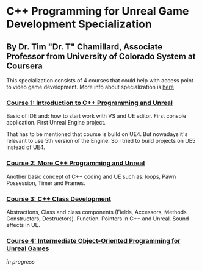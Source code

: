 # C++ Programming for Unreal Game Development Specialization
## By Dr. Tim "Dr. T" Chamillard, Associate Professor from  University of Colorado System at Coursera

This specialization consists of 4 courses that could help with access point to video game development. More info about specialization is [here](https://www.coursera.org/specializations/cplusplusunrealgamedevelopment)

### [Course 1: Introduction to C++ Programming and Unreal](/Course_1_Introduction/Introduction.md)

Basic of IDE and: how to start work with VS and UE editor. First console application. First Unreal Engine project. 

That has to be mentioned that course is build on UE4. But nowadays it's relevant to use 5th version of the Engine. So I tried to build projects on UE5 instead of UE4.

### [Course 2: More C++ Programming and Unreal](/Course_2_More_CPP_Programming_and_Unreal/More_Unreal.md)

Another basic concept of C++ coding and UE such as: loops, Pawn Possession, Timer and Frames. 

### [Course 3: C++ Class Development](/Course_3_Class_Development/Class_Development.md)

Abstractions, Class and class components (Fields, Accessors, Methods Constructors, Destructors). Function. Pointers in C++ and Unreal. Sound effects in UE.

### [Course 4: Intermediate Object-Oriented Programming for Unreal Games](/Course_4_OOP_for_Unreal/OOP_for_Unreal.md)

*in progress*
